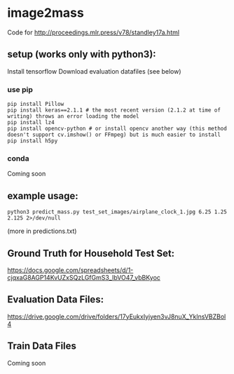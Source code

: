 # image2mass

Code for http://proceedings.mlr.press/v78/standley17a.html

## setup (works only with python3):
Install tensorflow
Download evaluation datafiles (see below)

### use pip
```
pip install Pillow
pip install keras==2.1.1 # the most recent version (2.1.2 at time of writing) throws an error loading the model
pip install lz4
pip install opencv-python # or install opencv another way (this method doesn't support cv.imshow() or FFmpeg) but is much easier to install
pip install h5py
```
### conda
Coming soon


## example usage:
```
python3 predict_mass.py test_set_images/airplane_clock_1.jpg 6.25 1.25 2.125 2>/dev/null
```
(more in predictions.txt)

## Ground Truth for Household Test Set:

https://docs.google.com/spreadsheets/d/1-cjqxaG8AGP14KvUZxSQzLGfGmS3_IbVO47_vbBKyoc

## Evaluation Data Files:

https://drive.google.com/drive/folders/17yEukxIyjyen3vJ8nuX_YklnsVBZBol4

## Train Data Files

Coming soon
